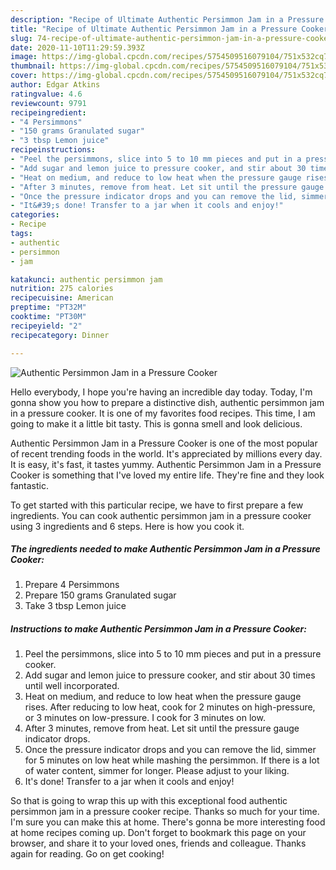 ```yaml
---
description: "Recipe of Ultimate Authentic Persimmon Jam in a Pressure Cooker"
title: "Recipe of Ultimate Authentic Persimmon Jam in a Pressure Cooker"
slug: 74-recipe-of-ultimate-authentic-persimmon-jam-in-a-pressure-cooker
date: 2020-11-10T11:29:59.393Z
image: https://img-global.cpcdn.com/recipes/5754509516079104/751x532cq70/authentic-persimmon-jam-in-a-pressure-cooker-recipe-main-photo.jpg
thumbnail: https://img-global.cpcdn.com/recipes/5754509516079104/751x532cq70/authentic-persimmon-jam-in-a-pressure-cooker-recipe-main-photo.jpg
cover: https://img-global.cpcdn.com/recipes/5754509516079104/751x532cq70/authentic-persimmon-jam-in-a-pressure-cooker-recipe-main-photo.jpg
author: Edgar Atkins
ratingvalue: 4.6
reviewcount: 9791
recipeingredient:
- "4 Persimmons"
- "150 grams Granulated sugar"
- "3 tbsp Lemon juice"
recipeinstructions:
- "Peel the persimmons, slice into 5 to 10 mm pieces and put in a pressure cooker."
- "Add sugar and lemon juice to pressure cooker, and stir about 30 times until well incorporated."
- "Heat on medium, and reduce to low heat when the pressure gauge rises. After reducing to low heat, cook for 2 minutes on high-pressure, or 3 minutes on low-pressure. I cook for 3 minutes on low."
- "After 3 minutes, remove from heat. Let sit until the pressure gauge indicator drops."
- "Once the pressure indicator drops and you can remove the lid, simmer for 5 minutes on low heat while mashing the persimmon. If there is a lot of water content, simmer for longer. Please adjust to your liking."
- "It&#39;s done! Transfer to a jar when it cools and enjoy!"
categories:
- Recipe
tags:
- authentic
- persimmon
- jam

katakunci: authentic persimmon jam 
nutrition: 275 calories
recipecuisine: American
preptime: "PT32M"
cooktime: "PT30M"
recipeyield: "2"
recipecategory: Dinner

---
```



![Authentic Persimmon Jam in a Pressure Cooker](https://img-global.cpcdn.com/recipes/5754509516079104/751x532cq70/authentic-persimmon-jam-in-a-pressure-cooker-recipe-main-photo.jpg)

Hello everybody, I hope you're having an incredible day today. Today, I'm gonna show you how to prepare a distinctive dish, authentic persimmon jam in a pressure cooker. It is one of my favorites food recipes. This time, I am going to make it a little bit tasty. This is gonna smell and look delicious.

Authentic Persimmon Jam in a Pressure Cooker is one of the most popular of recent trending foods in the world. It's appreciated by millions every day. It is easy, it's fast, it tastes yummy. Authentic Persimmon Jam in a Pressure Cooker is something that I've loved my entire life. They're fine and they look fantastic.




To get started with this particular recipe, we have to first prepare a few ingredients. You can cook authentic persimmon jam in a pressure cooker using 3 ingredients and 6 steps. Here is how you cook it.

<!--inarticleads1-->

##### The ingredients needed to make Authentic Persimmon Jam in a Pressure Cooker:

1. Prepare 4 Persimmons
1. Prepare 150 grams Granulated sugar
1. Take 3 tbsp Lemon juice




<!--inarticleads2-->

##### Instructions to make Authentic Persimmon Jam in a Pressure Cooker:

1. Peel the persimmons, slice into 5 to 10 mm pieces and put in a pressure cooker.
1. Add sugar and lemon juice to pressure cooker, and stir about 30 times until well incorporated.
1. Heat on medium, and reduce to low heat when the pressure gauge rises. After reducing to low heat, cook for 2 minutes on high-pressure, or 3 minutes on low-pressure. I cook for 3 minutes on low.
1. After 3 minutes, remove from heat. Let sit until the pressure gauge indicator drops.
1. Once the pressure indicator drops and you can remove the lid, simmer for 5 minutes on low heat while mashing the persimmon. If there is a lot of water content, simmer for longer. Please adjust to your liking.
1. It&#39;s done! Transfer to a jar when it cools and enjoy!




So that is going to wrap this up with this exceptional food authentic persimmon jam in a pressure cooker recipe. Thanks so much for your time. I'm sure you can make this at home. There's gonna be more interesting food at home recipes coming up. Don't forget to bookmark this page on your browser, and share it to your loved ones, friends and colleague. Thanks again for reading. Go on get cooking!

